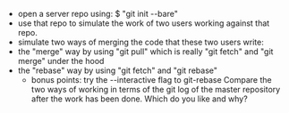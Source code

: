 - open a server repo using:
	$ "git init --bare"
- use that repo to simulate the work of two users working against
that repo.
- simulate two ways of merging the code that these two users write:
- the "merge" way
	by using "git pull"
	which is really "git fetch" and "git merge"
	under the hood
- the "rebase" way
	by using "git fetch"
	and "git rebase"
	* bonus points: try the --interactive flag to git-rebase
Compare the two ways of working in terms of the git log of the master
repository after the work has been done.
Which do you like and why?
